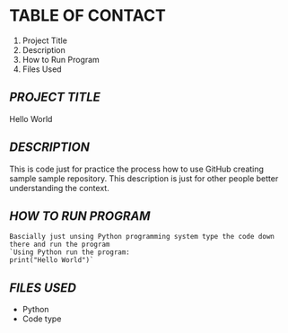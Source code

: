 # TABLE OF CONTACT

1. Project Title 
2. Description 
3. How to Run Program 
4. Files Used 

***PROJECT TITLE***
-----
Hello World

***DESCRIPTION***
-----
This is code just for practice the process how to use GitHub creating sample sample repository. This description is just for other people better understanding the context.

***HOW TO RUN PROGRAM***
-------
```
Bascially just unsing Python programming system type the code down there and run the program
`Using Python run the program: 
print("Hello World")`

```

***FILES USED***
------
- Python
- Code type
